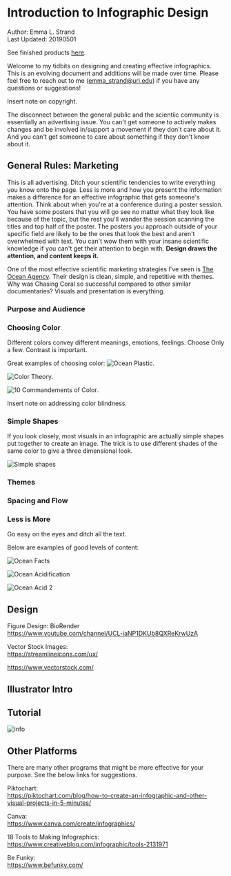 # Introduction to Infographic Design
Author: Emma L. Strand  
Last Updated: 20190501

See finished products [here](https://emmastrand.weebly.com/infographics.html).

Welcome to my tidbits on designing and creating effective infographics. This is an evolving document and additions will be made over time. Please feel free to reach out to me (emma_strand@uri.edu) if you have any questions or suggestions!

Insert note on copyright.

The disconnect between the general public and the scientiic community is essentially an advertising issue. You can't get someone to actively makes changes and be involved in/support a movement if they don't care about it. And you can't get someone to care about something if they don't know about it.


## General Rules: Marketing

This is all advertising. Ditch your scientific tendencies to write everything you know onto the page. Less is more and how you present the information makes a difference for an effective infographic that gets someone's attention. Think about when you're at a conference during a poster session. You have some posters that you will go see no matter what they look like because of the topic, but the rest you'll wander the session scanning the titles and top half of the poster. The posters you approach outside of your specific field are likely to be the ones that look the best and aren't overwhelmed with text. You can't wow them with your insane scientific knowledge if you can't get their attention to begin with. **Design draws the attention, and content keeps it.**  

One of the most effective scientific marketing strategies I've seen is [The Ocean Agency](https://theoceanagency.org/). Their design is clean, simple, and repetitive with themes. Why was Chasing Coral so successful compared to other similar documentaries? Visuals and presentation is everything.

### Purpose and Audience

### Choosing Color
Different colors convey different meanings, emotions, feelings. Choose Only a few. Contrast is important.

Great examples of choosing color:
![Ocean Plastic](https://oceanlegacy.ca/foundation/wp-content/uploads/2018/05/oceanlegacy_infographic2.jpg).

![Color Theory](https://www.motocms.com/blog/wp-content/uploads/2014/08/color-theory-infographic-paper-leaf.jpg).

![10 Commandements of Color](http://www.designmantic.com/blog/wp-content/uploads/2014/05/Color-Theory-Infographic.jpg).

Insert note on addressing color blindness.

### Simple Shapes
If you look closely, most visuals in an infographic are actually simple shapes put together to create an image. The trick is to use different shades of the same color to give a three dimensional look.

![Simple shapes](https://thumbs.dreamstime.com/z/hipster-infographics-illustration-template-young-people-wear-street-fashion-modern-accessories-yellow-80548670.jpg)

### Themes

### Spacing and Flow

### Less is More
Go easy on the eyes and ditch all the text.

Below are examples of good levels of content:

![Ocean Facts](https://briefbox.me/wp-content/uploads/2016/07/imported_4307_Marine-life-infographic1.jpg)

![Ocean Acidification](https://www.mbari.org/wp-content/uploads/2016/01/SOSMag-Iss05-Art07-Im003-%C2%A9Elzemiek-Zinkstok-Lushomo-SOSFCopyright-InfographicOceanAcidification-2560x3243.jpg)

![Ocean Acid 2](https://www.saveourseasmagazine.com/wp-content/uploads/SOSMag-Iss05-Art07-Im004-%C2%A9Elzemiek-Zinkstok-Lushomo-SOSFCopyright-InfographicOceanAcidification-2560x3243.jpg)

## Design

Figure Design: BioRender  
https://www.youtube.com/channel/UCL-iaNP1DKUb8QXReKrwUzA

Vector Stock Images:  
https://streamlineicons.com/ux/

https://www.vectorstock.com/

## Illustrator Intro

## Tutorial

![info](https://emmastrand.weebly.com/uploads/8/2/0/1/82015060/how-to-geoduck_orig.png)


## Other Platforms
There are many other programs that might be more effective for your purpose. See the below links for suggestions.

Piktochart:  
https://piktochart.com/blog/how-to-create-an-infographic-and-other-visual-projects-in-5-minutes/

Canva:  
https://www.canva.com/create/infographics/

18 Tools to Making Infographics:  
https://www.creativebloq.com/infographic/tools-2131971

Be Funky:  
https://www.befunky.com/
